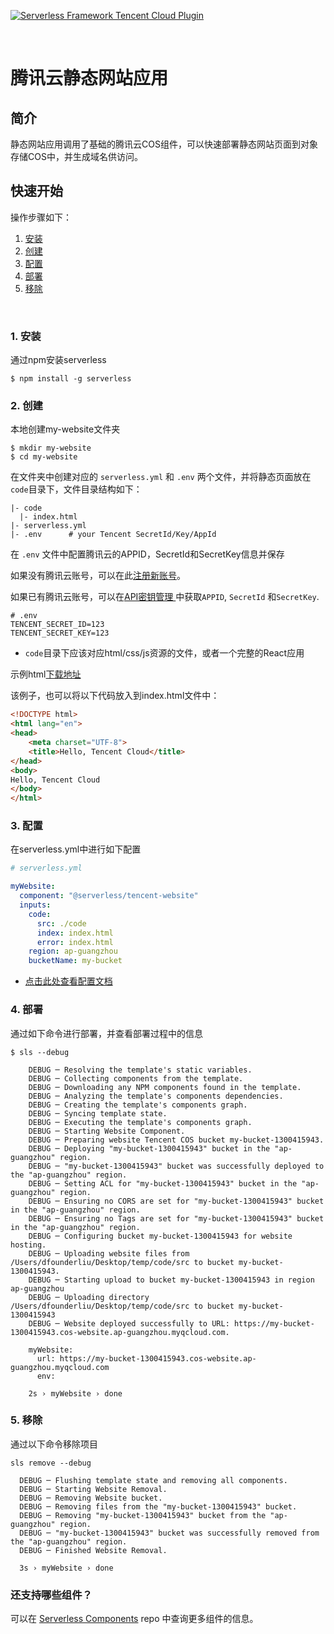[![Serverless Framework Tencent Cloud Plugin](https://s3.amazonaws.com/assets.general.serverless.com/component_website_tencent/readme-website-tencent-serverless.png)](http://serverless.com)

&nbsp;

# 腾讯云静态网站应用

## 简介

静态网站应用调用了基础的腾讯云COS组件，可以快速部署静态网站页面到对象存储COS中，并生成域名供访问。

## 快速开始

操作步骤如下：

1. [安装](#1-安装)
2. [创建](#2-创建)
3. [配置](#3-配置)
4. [部署](#4-部署)
5. [移除](#5-移除)

&nbsp;

### 1. 安装

通过npm安装serverless

```console
$ npm install -g serverless
```

### 2. 创建

本地创建my-website文件夹

```console
$ mkdir my-website
$ cd my-website
```
在文件夹中创建对应的 `serverless.yml` 和 `.env` 两个文件，并将静态页面放在`code`目录下，文件目录结构如下：

```
|- code
  |- index.html
|- serverless.yml
|- .env      # your Tencent SecretId/Key/AppId

```

在 `.env` 文件中配置腾讯云的APPID，SecretId和SecretKey信息并保存

如果没有腾讯云账号，可以在此[注册新账号](https://cloud.tencent.com/register)。

如果已有腾讯云账号，可以在[API密钥管理
](https://console.cloud.tencent.com/cam/capi)中获取`APPID`, `SecretId` 和`SecretKey`.

```
# .env
TENCENT_SECRET_ID=123
TENCENT_SECRET_KEY=123
```

* `code`目录下应该对应html/css/js资源的文件，或者一个完整的React应用

示例html[下载地址](https://tinatest-1251971143.cos.ap-beijing.myqcloud.com/index.html)

该例子，也可以将以下代码放入到index.html文件中：

```html
<!DOCTYPE html>
<html lang="en">
<head>
    <meta charset="UTF-8">
    <title>Hello, Tencent Cloud</title>
</head>
<body>
Hello, Tencent Cloud
</body>
</html>
```

### 3. 配置

在serverless.yml中进行如下配置


```yml
# serverless.yml

myWebsite:
  component: "@serverless/tencent-website"
  inputs:
    code:
      src: ./code
      index: index.html
      error: index.html
    region: ap-guangzhou
    bucketName: my-bucket

```

* [点击此处查看配置文档](https://github.com/serverless-tencent/tencent-website/blob/master/docs/configure.md)


### 4. 部署

通过如下命令进行部署，并查看部署过程中的信息
```console
$ sls --debug
  
    DEBUG ─ Resolving the template's static variables.
    DEBUG ─ Collecting components from the template.
    DEBUG ─ Downloading any NPM components found in the template.
    DEBUG ─ Analyzing the template's components dependencies.
    DEBUG ─ Creating the template's components graph.
    DEBUG ─ Syncing template state.
    DEBUG ─ Executing the template's components graph.
    DEBUG ─ Starting Website Component.
    DEBUG ─ Preparing website Tencent COS bucket my-bucket-1300415943.
    DEBUG ─ Deploying "my-bucket-1300415943" bucket in the "ap-guangzhou" region.
    DEBUG ─ "my-bucket-1300415943" bucket was successfully deployed to the "ap-guangzhou" region.
    DEBUG ─ Setting ACL for "my-bucket-1300415943" bucket in the "ap-guangzhou" region.
    DEBUG ─ Ensuring no CORS are set for "my-bucket-1300415943" bucket in the "ap-guangzhou" region.
    DEBUG ─ Ensuring no Tags are set for "my-bucket-1300415943" bucket in the "ap-guangzhou" region.
    DEBUG ─ Configuring bucket my-bucket-1300415943 for website hosting.
    DEBUG ─ Uploading website files from /Users/dfounderliu/Desktop/temp/code/src to bucket my-bucket-1300415943.
    DEBUG ─ Starting upload to bucket my-bucket-1300415943 in region ap-guangzhou
    DEBUG ─ Uploading directory /Users/dfounderliu/Desktop/temp/code/src to bucket my-bucket-1300415943
    DEBUG ─ Website deployed successfully to URL: https://my-bucket-1300415943.cos-website.ap-guangzhou.myqcloud.com.
  
    myWebsite: 
      url: https://my-bucket-1300415943.cos-website.ap-guangzhou.myqcloud.com
      env: 
  
    2s › myWebsite › done

```



### 5. 移除

通过以下命令移除项目
```console
sls remove --debug

  DEBUG ─ Flushing template state and removing all components.
  DEBUG ─ Starting Website Removal.
  DEBUG ─ Removing Website bucket.
  DEBUG ─ Removing files from the "my-bucket-1300415943" bucket.
  DEBUG ─ Removing "my-bucket-1300415943" bucket from the "ap-guangzhou" region.
  DEBUG ─ "my-bucket-1300415943" bucket was successfully removed from the "ap-guangzhou" region.
  DEBUG ─ Finished Website Removal.

  3s › myWebsite › done
```

### 还支持哪些组件？

可以在 [Serverless Components](https://github.com/serverless/components) repo 中查询更多组件的信息。
